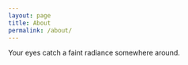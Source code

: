 ```yaml
---
layout: page
title: About
permalink: /about/
---
```


Your eyes catch a faint radiance somewhere around.
